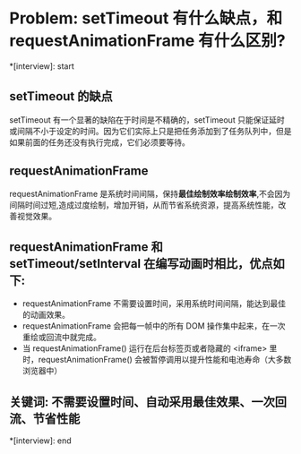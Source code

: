 # Problem: setTimeout 有什么缺点，和 requestAnimationFrame 有什么区别?

*[interview]: start

## setTimeout 的缺点
setTimeout 有一个显著的缺陷在于时间是不精确的，setTimeout 只能保证延时或间隔不小于设定的时间。因为它们实际上只是把任务添加到了任务队列中，但是如果前面的任务还没有执行完成，它们必须要等待。

## requestAnimationFrame
requestAnimationFrame 是系统时间间隔，保持**最佳绘制效率绘制效率**,不会因为间隔时间过短,造成过度绘制，增加开销，从而节省系统资源，提高系统性能，改善视觉效果。

## requestAnimationFrame 和 setTimeout/setInterval 在编写动画时相比，优点如下:
- requestAnimationFrame 不需要设置时间，采用系统时间间隔，能达到最佳的动画效果。
- requestAnimationFrame 会把每一帧中的所有 DOM 操作集中起来，在一次重绘或回流中就完成。
- 当 requestAnimationFrame() 运行在后台标签页或者隐藏的 \<iframe> 里时，requestAnimationFrame() 会被暂停调用以提升性能和电池寿命（大多数浏览器中）

## 关键词: 不需要设置时间、自动采用最佳效果、一次回流、节省性能
*[interview]: end
